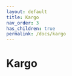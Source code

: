 ```yaml
---
layout: default
title: Kargo
nav_order: 3
has_children: true
permalink: /docs/kargo
---
```


# Kargo